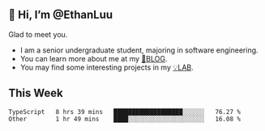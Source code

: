 ## 👋 Hi, I’m @EthanLuu

Glad to meet you.

- I am a senior undergraduate student, majoring in software engineering.
- You can learn more about me at my [📝BLOG](https://blog.ethanloo.cn).
- You may find some interesting projects in my [💡LAB](https://lab.ethanloo.cn).

## This Week
<!--START_SECTION:waka-->

```text
TypeScript   8 hrs 39 mins   ███████████████████░░░░░░   76.27 %
Other        1 hr 49 mins    ████░░░░░░░░░░░░░░░░░░░░░   16.08 %
```

<!--END_SECTION:waka-->
